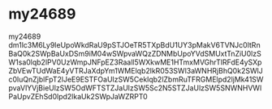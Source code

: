 # my24689
my24689
dm1lc3M6Ly9leUpoWkdRaU9pSTJOeTR5TXpBdU1UY3pMakV6TVNJc0ltRnBaQ0k2SWpBaUxDSm9iM04wSWpvaWQzZDNMbUpoYVdSMUxtTnZiU0lzSW1sa0lqb2lPV0UzWmpJNFpEZ3Raall5WXkwME1HTmxMVGhrTlRFdE4ySXpZbVEwTUdWaE4yVTRJaXdpYm1WMElqb2lkR053SWl3aWNHRjBhQ0k2SWlJc0luQnZjblFpT2lJeE9ESTFOaUlzSW5Ceklqb2lZbmRuTFRGMElpd2ljMk41SWpvaVlYVjBieUlzSW5OdWFTSTZJaUlzSW5Sc2N5STZJaUlzSW5SNWNHVWlPaUpvZEhSd0lpd2lkaUk2SWpJaWZRPT0
